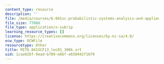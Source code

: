 ```yaml
---
content_type: resource
description: ''
file: /media/courses/6-041sc-probabilistic-systems-analysis-and-applied-probability-fall-2013/1caa92bf9eadb709e6bfe658942f16f9_MIT6_041SCF13_lec01_300k.srt
file_size: 77066
file_type: application/x-subrip
learning_resource_types: []
license: https://creativecommons.org/licenses/by-nc-sa/4.0/
ocw_type: OCWFile
resourcetype: Other
title: MIT6_041SCF13_lec01_300k.srt
uid: 1caa92bf-9ead-b709-e6bf-e658942f16f9
---
```

